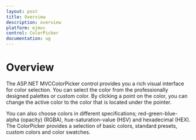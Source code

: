 ```yaml
---
layout: post
title: Overview
description: overview
platform: ejmvc
control: ColorPicker
documentation: ug
---
```


# Overview

The ASP.NET MVCColorPicker control provides you a rich visual interface for color selection. You can select the color from the professionally designed palettes or custom color. By clicking a point on the color, you can change the active color to the color that is located under the pointer. 

You can also choose colors in different specifications; red-green-blue-alpha (opacity) (RGBA), hue-saturation-value (HSV) and hexadecimal (HEX). The ColorPicker provides a selection of basic colors, standard presets, custom colors and color swatches. 

